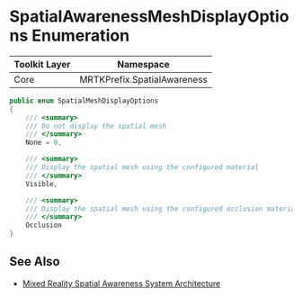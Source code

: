 # SpatialAwarenessMeshDisplayOptions Enumeration

| Toolkit Layer | Namespace |
| --- | --- |
| Core | MRTKPrefix.SpatialAwareness |

``` C#
public enum SpatialMeshDisplayOptions
{
    /// <summary>
    /// Do not display the spatial mesh
    /// </summary>
    None = 0,

    /// <summary>
    /// Display the spatial mesh using the configured material
    /// </summary>
    Visible,

    /// <summary>
    /// Display the spatial mesh using the configured occlusion material
    /// </summary>
    Occlusion
}
```

## See Also

- [Mixed Reality Spatial Awareness System Architecture](SpatialAwarenessSystemArchitecture.md)
